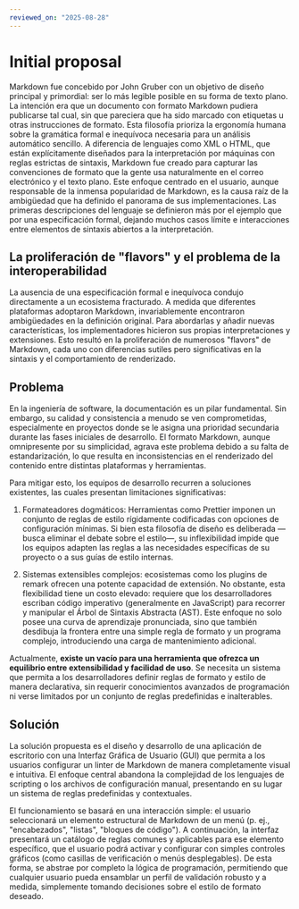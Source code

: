 ```yaml
---
reviewed_on: "2025-08-28"
---
```


# Initial proposal

Markdown fue concebido por John Gruber con un objetivo de diseño principal y primordial: ser lo más legible posible en su forma de texto plano. La intención era que un documento con formato Markdown pudiera publicarse tal cual, sin que pareciera que ha sido marcado con etiquetas u otras instrucciones de formato. Esta filosofía prioriza la ergonomía humana sobre la gramática formal e inequívoca necesaria para un análisis automático sencillo. A diferencia de lenguajes como XML o HTML, que están explícitamente diseñados para la interpretación por máquinas con reglas estrictas de sintaxis, Markdown fue creado para capturar las convenciones de formato que la gente usa naturalmente en el correo electrónico y el texto plano. Este enfoque centrado en el usuario, aunque responsable de la inmensa popularidad de Markdown, es la causa raíz de la ambigüedad que ha definido el panorama de sus implementaciones. Las primeras descripciones del lenguaje se definieron más por el ejemplo que por una especificación formal, dejando muchos casos límite e interacciones entre elementos de sintaxis abiertos a la interpretación.

## La proliferación de "flavors" y el problema de la interoperabilidad

La ausencia de una especificación formal e inequívoca condujo directamente a un ecosistema fracturado. A medida que diferentes plataformas adoptaron Markdown, invariablemente encontraron ambigüedades en la definición original. Para abordarlas y añadir nuevas características, los implementadores hicieron sus propias interpretaciones y extensiones. Esto resultó en la proliferación de numerosos "flavors" de Markdown, cada uno con diferencias sutiles pero significativas en la sintaxis y el comportamiento de renderizado.

## Problema

En la ingeniería de software, la documentación es un pilar fundamental. Sin embargo, su calidad y consistencia a menudo se ven comprometidas, especialmente en proyectos donde se le asigna una prioridad secundaria durante las fases iniciales de desarrollo. El formato Markdown, aunque omnipresente por su simplicidad, agrava este problema debido a su falta de estandarización, lo que resulta en inconsistencias en el renderizado del contenido entre distintas plataformas y herramientas.

Para mitigar esto, los equipos de desarrollo recurren a soluciones existentes, las cuales presentan limitaciones significativas:

1. Formateadores dogmáticos: Herramientas como Prettier imponen un conjunto de reglas de estilo rígidamente codificadas con opciones de configuración mínimas. Si bien esta filosofía de diseño es deliberada —busca eliminar el debate sobre el estilo—, su inflexibilidad impide que los equipos adapten las reglas a las necesidades específicas de su proyecto o a sus guías de estilo internas.

2. Sistemas extensibles complejos: ecosistemas como los plugins de remark ofrecen una potente capacidad de extensión. No obstante, esta flexibilidad tiene un costo elevado: requiere que los desarrolladores escriban código imperativo (generalmente en JavaScript) para recorrer y manipular el Árbol de Sintaxis Abstracta (AST). Este enfoque no solo posee una curva de aprendizaje pronunciada, sino que también desdibuja la frontera entre una simple regla de formato y un programa complejo, introduciendo una carga de mantenimiento adicional.

Actualmente, **existe un vacío para una herramienta que ofrezca un equilibrio entre extensibilidad y facilidad de uso**. Se necesita un sistema que permita a los desarrolladores definir reglas de formato y estilo de manera declarativa, sin requerir conocimientos avanzados de programación ni verse limitados por un conjunto de reglas predefinidas e inalterables.

## Solución

La solución propuesta es el diseño y desarrollo de una aplicación de escritorio con una Interfaz Gráfica de Usuario (GUI) que permita a los usuarios configurar un linter de Markdown de manera completamente visual e intuitiva. El enfoque central abandona la complejidad de los lenguajes de scripting o los archivos de configuración manual, presentando en su lugar un sistema de reglas predefinidas y contextuales.

El funcionamiento se basará en una interacción simple: el usuario seleccionará un elemento estructural de Markdown de un menú (p. ej., "encabezados", "listas", "bloques de código"). A continuación, la interfaz presentará un catálogo de reglas comunes y aplicables para ese elemento específico, que el usuario podrá activar y configurar con simples controles gráficos (como casillas de verificación o menús desplegables). De esta forma, se abstrae por completo la lógica de programación, permitiendo que cualquier usuario pueda ensamblar un perfil de validación robusto y a medida, simplemente tomando decisiones sobre el estilo de formato deseado.
